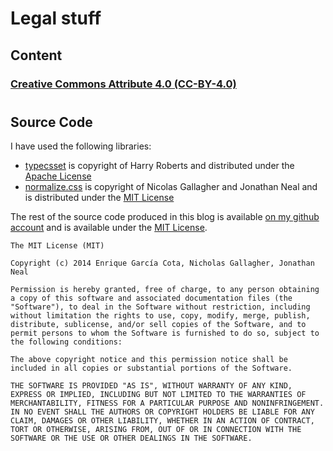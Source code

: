 # Legal stuff

## Content

<div class='text-centered'>
  <h3>
    <a href="http://creativecommons.org/licenses/by/4.0/" title="CC-BY-4.0">
      Creative Commons Attribute 4.0 (CC-BY-4.0)
    </a>
  </h3>

  <h1>
    <a href="http://creativecommons.org/licenses/by/4.0/" title="CC-BY-4.0">
      <i class="icon-cc"></i><i class="icon-cc-by"></i>
    </a>
  </h1>
</div>


## Source Code

I have used the following libraries:

* [typecsset](http://csswizardry.com/typecsset/) is copyright of Harry Roberts and distributed under the [Apache License](http://apache.org/licenses/LICENSE-2.0)
* [normalize.css](http://git.io/normalize) is copyright of Nicolas Gallagher and Jonathan Neal and is distributed under the [MIT License](http://opensource.org/licenses/MIT)

The rest of the source code produced in this blog is available [on my github account](https://github.com/kikito) and is available under the [MIT License](http://opensource.org/licenses/MIT).

```
The MIT License (MIT)

Copyright (c) 2014 Enrique García Cota, Nicholas Gallagher, Jonathan Neal

Permission is hereby granted, free of charge, to any person obtaining a copy of this software and associated documentation files (the "Software"), to deal in the Software without restriction, including without limitation the rights to use, copy, modify, merge, publish, distribute, sublicense, and/or sell copies of the Software, and to permit persons to whom the Software is furnished to do so, subject to the following conditions:

The above copyright notice and this permission notice shall be included in all copies or substantial portions of the Software.

THE SOFTWARE IS PROVIDED "AS IS", WITHOUT WARRANTY OF ANY KIND, EXPRESS OR IMPLIED, INCLUDING BUT NOT LIMITED TO THE WARRANTIES OF MERCHANTABILITY, FITNESS FOR A PARTICULAR PURPOSE AND NONINFRINGEMENT. IN NO EVENT SHALL THE AUTHORS OR COPYRIGHT HOLDERS BE LIABLE FOR ANY CLAIM, DAMAGES OR OTHER LIABILITY, WHETHER IN AN ACTION OF CONTRACT, TORT OR OTHERWISE, ARISING FROM, OUT OF OR IN CONNECTION WITH THE SOFTWARE OR THE USE OR OTHER DEALINGS IN THE SOFTWARE.
```



